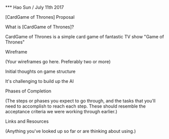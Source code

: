*** Hao Sun / July 11th 2017

[CardGame of Thrones] Proposal

What is [CardGame of Thrones]?

CardGame of Thrones is a simple card game of fantastic TV show "Game of Thrones"

Wireframe

(Your wireframes go here. Preferably two or more)

Initial thoughts on game structure

It's challenging to build up the AI 

Phases of Completion

(The steps or phases you expect to go through, and the tasks that you'll need to accomplish to reach each step. These should resemble the acceptance criteria we were working through earlier.)

Links and Resources

(Anything you've looked up so far or are thinking about using.)
